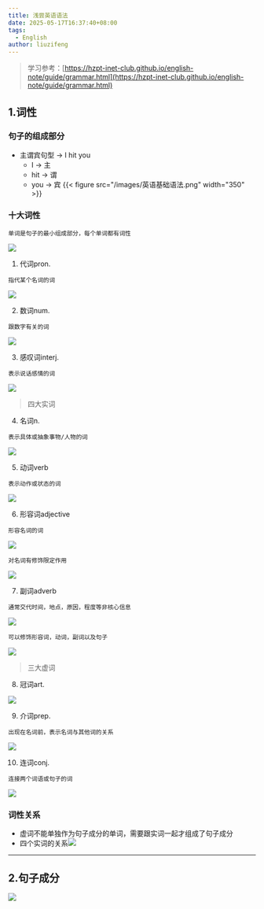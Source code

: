 ```yaml
---
title: 浅尝英语语法
date: 2025-05-17T16:37:40+08:00
tags:
  - English
author: liuzifeng
---
```

> 学习参考：[https://hzpt-inet-club.github.io/english-note/guide/grammar.html](https://hzpt-inet-club.github.io/english-note/guide/grammar.html)

## 1.词性
### 句子的组成部分

- 主谓宾句型 -> I hit you
	- I -> 主
	- hit -> 谓
	- you -> 宾
{{< figure src="/images/英语基础语法.png" width="350" >}}

### 十大词性

`单词是句子的最小组成部分，每个单词都有词性`

![](/images/英语基础语法-1.png)

1. 代词pron.

`指代某个名词的词`

![](/images/英语基础语法-2.png)

2. 数词num.

`跟数字有关的词`

![](/images/英语基础语法-3.png)

3. 感叹词interj.

`表示说话感情的词`

![](/images/英语基础语法-4.png)

> 四大实词

4. 名词n.

`表示具体或抽象事物/人物的词`

![](/images/英语基础语法-5.png)

5. 动词verb

`表示动作或状态的词`

![](/images/从0开始学英语语法.png)

6. 形容词adjective

`形容名词的词`

![](/images/从0开始学英语语法-1.png)

`对名词有修饰限定作用`

![](/images/从0开始学英语语法-2.png)

7. 副词adverb

`通常交代时间，地点，原因，程度等非核心信息`

![](/images/从0开始学英语语法-3.png)

`可以修饰形容词，动词，副词以及句子`

![](/images/从0开始学英语语法-4.png)

> 三大虚词

8. 冠词art.

![](/images/从0开始学英语语法-5.png)

9. 介词prep.

`出现在名词前，表示名词与其他词的关系`

![](/images/从0开始学英语语法-6.png)

10. 连词conj.

`连接两个词语或句子的词`

![](/images/从0开始学英语语法-7.png)

### 词性关系

- 虚词不能单独作为句子成分的单词，需要跟实词一起才组成了句子成分
- 四个实词的关系![](/images/从0开始学英语语法-8.png)
***
## 2.句子成分

![](/images/从0开始学英语语法-句子成分.png)